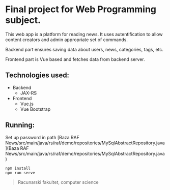 # Final project for Web Programming subject.

This web app is a platform for reading news. It uses autentification to allow content creators and admin appropriate set of commands.

Backend part ensures saving data about users, news, categories, tags, etc.

Frontend part is Vue based and fetches data from backend server.

## Technologies used:
- Backend
  - JAX-RS
- Frontend
  - Vue.js
  - Vue Bootstrap

## Running:
Set up password in path [Baza RAF News/src/main/java/rs/raf/demo/repositories/MySqlAbstractRepository.java](Baza RAF News/src/main/java/rs/raf/demo/repositories/MySqlAbstractRepository.java)
```
npm install
npm run serve
```

> Racunarski fakultet, computer science
